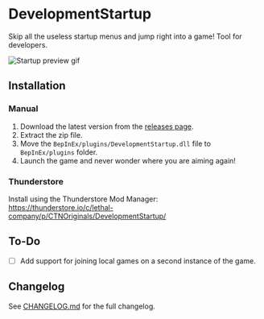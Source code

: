 # DevelopmentStartup
Skip all the useless startup menus and jump right into a game! Tool for developers.

![Startup preview gif](https://raw.githubusercontent.com/CTN-Originals/LethalCompany-DevelopmentStartup/main/resources/DevelopmentStartup-preview.gif)

## Installation
### Manual
1. Download the latest version from the [releases page](https://github.com/CTN-Originals/LethalCompany-DevelopmentStartup/releases).
2. Extract the zip file.
3. Move the `BepInEx/plugins/DevelopmentStartup.dll` file to `BepInEx/plugins` folder.
4. Launch the game and never wonder where you are aiming again!
### Thunderstore
Install using the Thunderstore Mod Manager: https://thunderstore.io/c/lethal-company/p/CTNOriginals/DevelopmentStartup/

## To-Do
- [ ] Add support for joining local games on a second instance of the game.

## Changelog
See [CHANGELOG.md](https://github.com/CTN-Originals/LethalCompany-DevelopmentStartup/blob/main/CHANGELOG.md) for the full changelog.